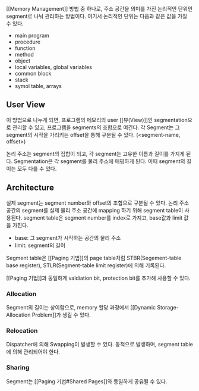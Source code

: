 [[Memory Management]] 방법 중 하나로, 주소 공간을 의미를 가진 논리적인 단위인 segment로 나눠 관리하는 방법이다. 여기서 논리적인 단위는 다음과 같은 값을 가질 수 있다.
+ main program
+ procedure
+ function
+ method
+ object
+ local variables, global variables
+ common block
+ stack
+ symol table, arrays
## User View
이 방법으로 나누게 되면, 프로그램의 메모리의 user [[뷰(View)]]인 segmentation으로 관리할 수 있고, 프로그램을 segments의 조합으로 여긴다. 각 Segment는 그 segment의 시작을 가리키는 offset을 통해 구분될 수 있다. ($<$segment-name, offset$>$)

논리 주소는 segment의 집합이 되고, 각 segment는 고유한 이름과 길이를 가지게 된다. Segmentation은 각 segment를 물리 주소에 매핑하게 된다. 이때 segment의 길이는 모두 다를 수 있다. 
## Architecture
실제 segment는 segment number와 offset의 조합으로 구분될 수 있다. 논리 주소 공간의 segment를 실제 물리 주소 공간에 mapping 하기 위해 segment table이 사용된다. segment table은 segment number를 index로 가지고, base값과 limit 값을 가진다.
+ base: 그 segment가 시작하는 공간의 물리 주소
+ limit: segment의 길이

Segment table은 [[Paging 기법]]의 page table처럼 STBR(Segement-table base register), STLR(Segment-table limit register)에 의해 기록된다. 

[[Paging 기법]]과 동일하게 valdiation bit, protection bit를 추가해 사용할 수 있다. 
### Allocation
Segment의 길이는 상이함으로, memory 할당 과정에서 [[Dynamic Storage-Allocation Problem]]가 생길 수 있다. 
### Relocation
Dispatcher에 의해 Swapping이 발생할 수 있다. 동적으로 발생하며, segment table에 의해 관리되어야 한다.
### Sharing
Segment는 [[Paging 기법#Shared Pages]]와 동일하게 공유될 수 있다. 
